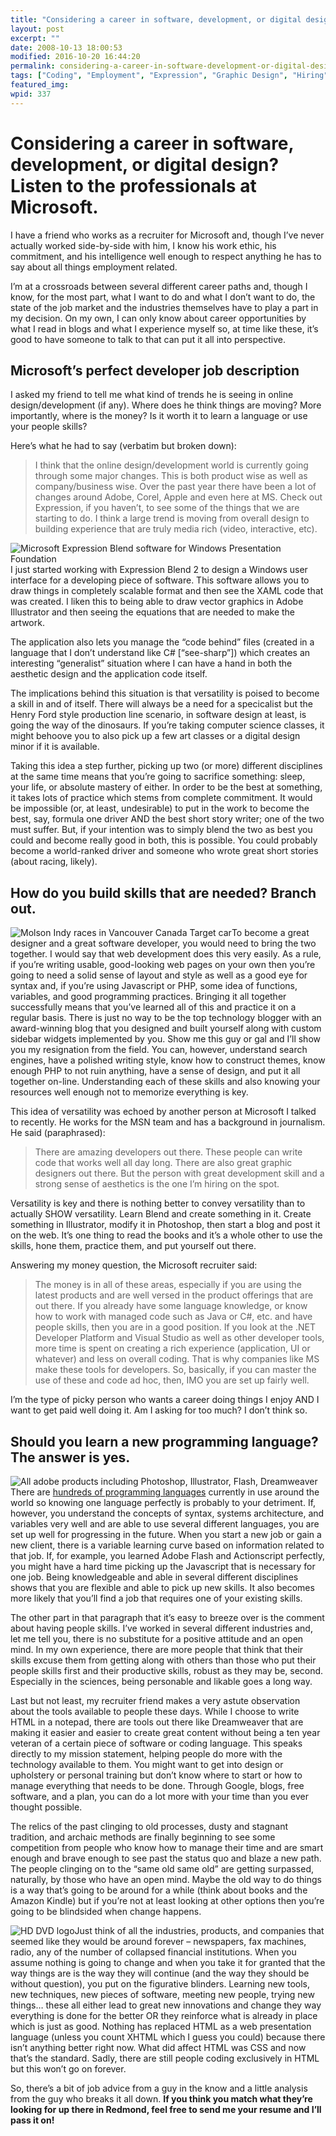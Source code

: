 ```yaml
---
title: "Considering a career in software, development, or digital design? Listen to the professionals at Microsoft."
layout: post
excerpt: ""
date: 2008-10-13 18:00:53
modified: 2016-10-20 16:44:20
permalink: considering-a-career-in-software-development-or-digital-design-listen-to-the-professionals-at-microsoft/index.html
tags: ["Coding", "Employment", "Expression", "Graphic Design", "Hiring", "Job", "Manager", "Microsoft", "Programming", "Versatility", "WPF", "Personal Development"]
featured_img: 
wpid: 337
---
```


# Considering a career in software, development, or digital design? Listen to the professionals at Microsoft.

I have a friend who works as a recruiter for Microsoft and, though I’ve never actually worked side-by-side with him, I know his work ethic, his commitment, and his intelligence well enough to respect anything he has to say about all things employment related.

I’m at a crossroads between several different career paths and, though I know, for the most part, what I want to do and what I don’t want to do, the state of the job market and the industries themselves have to play a part in my decision. On my own, I can only know about career opportunities by what I read in blogs and what I experience myself so, at time like these, it’s good to have someone to talk to that can put it all into perspective.

Microsoft’s perfect developer job description
---------------------------------------------

I asked my friend to tell me what kind of trends he is seeing in online design/development (if any). Where does he think things are moving? More importantly, where is the money? Is it worth it to learn a language or use your people skills?

Here’s what he had to say (verbatim but broken down):

> I think that the online design/development world is currently going through some major changes. This is both product wise as well as company/business wise. Over the past year there have been a lot of changes around Adobe, Corel, Apple and even here at MS. Check out Expression, if you haven’t, to see some of the things that we are starting to do. I think a large trend is moving from overall design to building experience that are truly media rich (video, interactive, etc).

![](/_images/2008/10/express_blend.jpg "Microsoft Expression Blend software for Windows Presentation Foundation")I just started working with Expression Blend 2 to design a Windows user interface for a developing piece of software. This software allows you to draw things in completely scalable format and then see the XAML code that was created. I liken this to being able to draw vector graphics in Adobe Illustrator and then seeing the equations that are needed to make the artwork.

The application also lets you manage the “code behind” files (created in a language that I don’t understand like C# \[“see-sharp”\]) which creates an interesting “generalist” situation where I can have a hand in both the aesthetic design and the application code itself.

The implications behind this situation is that versatility is poised to become a skill in and of itself. There will always be a need for a specicalist but the Henry Ford style production line scenario, in software design at least, is going the way of the dinosaurs. If you’re taking computer science classes, it might behoove you to also pick up a few art classes or a digital design minor if it is available.

Taking this idea a step further, picking up two (or more) different disciplines at the same time means that you’re going to sacrifice something: sleep, your life, or absolute mastery of either. In order to be the best at something, it takes lots of practice which stems from complete commitment. It would be impossible (or, at least, undesirable) to put in the work to become the best, say, formula one driver AND the best short story writer; one of the two must suffer. But, if your intention was to simply blend the two as best you could and become really good in both, this is possible. You could probably become a world-ranked driver and someone who wrote great short stories (about racing, likely).

How do you build skills that are needed? Branch out.
----------------------------------------------------

![](/_images/2008/10/Molson_indy_2002_car.jpg "Molson Indy races in Vancouver Canada Target car")To become a great designer and a great software developer, you would need to bring the two together. I would say that web development does this very easily. As a rule, if you’re writing usable, good-looking web pages on your own then you’re going to need a solid sense of layout and style as well as a good eye for syntax and, if you’re using Javascript or PHP, some idea of functions, variables, and good programming practices. Bringing it all together successfully means that you’ve learned all of this and practice it on a regular basis. There is just no way to be the top technology blogger with an award-winning blog that you designed and built yourself along with custom sidebar widgets implemented by you. Show me this guy or gal and I’ll show you my resignation from the field. You can, however, understand search engines, have a polished writing style, know how to construct themes, know enough PHP to not ruin anything, have a sense of design, and put it all together on-line. Understanding each of these skills and also knowing your resources well enough not to memorize everything is key.

This idea of versatility was echoed by another person at Microsoft I talked to recently. He works for the MSN team and has a background in journalism. He said (paraphrased):

> There are amazing developers out there. These people can write code that works well all day long. There are also great graphic designers out there. But the person with great development skill and a strong sense of aesthetics is the one I’m hiring on the spot.

Versatility is key and there is nothing better to convey versatility than to actually SHOW versatility. Learn Blend and create something in it. Create something in Illustrator, modify it in Photoshop, then start a blog and post it on the web. It’s one thing to read the books and it’s a whole other to use the skills, hone them, practice them, and put yourself out there.

Answering my money question, the Microsoft recruiter said:

> The money is in all of these areas, especially if you are using the latest products and are well versed in the product offerings that are out there. If you already have some language knowledge, or know how to work with managed code such as Java or C#, etc. and have people skills, then you are in a good position. If you look at the .NET Developer Platform and Visual Studio as well as other developer tools, more time is spent on creating a rich experience (application, UI or whatever) and less on overall coding. That is why companies like MS make these tools for developers. So, basically, if you can master the use of these and code ad hoc, then, IMO you are set up fairly well.

I’m the type of picky person who wants a career doing things I enjoy AND I want to get paid well doing it. Am I asking for too much? I don’t think so.

Should you learn a new programming language? The answer is yes.
---------------------------------------------------------------

![](/_images/2008/10/adobe_products.jpg "All adobe products including Photoshop, Illustrator, Flash, Dreamweaver")There are [hundreds of programming languages](http://en.wikipedia.org/wiki/List_of_programming_languages) currently in use around the world so knowing one language perfectly is probably to your detriment. If, however, you understand the concepts of syntax, systems architecture, and variables very well and are able to use several different languages, you are set up well for progressing in the future. When you start a new job or gain a new client, there is a variable learning curve based on information related to that job. If, for example, you learned Adobe Flash and Actionscript perfectly, you might have a hard time picking up the Javascript that is necessary for one job. Being knowledgeable and able in several different disciplines shows that you are flexible and able to pick up new skills. It also becomes more likely that you’ll find a job that requires one of your existing skills.

The other part in that paragraph that it’s easy to breeze over is the comment about having people skills. I’ve worked in several different industries and, let me tell you, there is no substitute for a positive attitude and an open mind. In my own experience, there are more people that think that their skills excuse them from getting along with others than those who put their people skills first and their productive skills, robust as they may be, second. Especially in the sciences, being personable and likable goes a long way.

Last but not least, my recruiter friend makes a very astute observation about the tools available to people these days. While I choose to write HTML in a notepad, there are tools out there like Dreamweaver that are making it easier and easier to create great content without being a ten year veteran of a certain piece of software or coding language. This speaks directly to my mission statement, helping people do more with the technology available to them. You might want to get into design or upholstery or personal training but don’t know where to start or how to manage everything that needs to be done. Through Google, blogs, free software, and a plan, you can do a lot more with your time than you ever thought possible.

The relics of the past clinging to old processes, dusty and stagnant tradition, and archaic methods are finally beginning to see some competition from people who know how to manage their time and are smart enough and brave enough to see past the status quo and blaze a new path. The people clinging on to the “same old same old” are getting surpassed, naturally, by those who have an open mind. Maybe the old way to do things is a way that’s going to be around for a while (think about books and the Amazon Kindle) but if you’re not at least looking at other options then you’re going to be blindsided when change happens.

![](/_images/2008/10/hddvd_logo.jpg "HD DVD logo")Just think of all the industries, products, and companies that seemed like they would be around forever – newspapers, fax machines, radio, any of the number of collapsed financial institutions. When you assume nothing is going to change and when you take it for granted that the way things are is the way they will continue (and the way they should be without question), you put on the figurative blinders. Learning new tools, new techniques, new pieces of software, meeting new people, trying new things… these all either lead to great new innovations and change they way everything is done for the better OR they reinforce what is already in place which is just as good. Nothing has replaced HTML as a web presentation language (unless you count XHTML which I guess you could) because there isn’t anything better right now. What did affect HTML was CSS and now that’s the standard. Sadly, there are still people coding exclusively in HTML but this won’t go on forever.

So, there’s a bit of job advice from a guy in the know and a little analysis from the guy who breaks it all down. **If you think you match what they’re looking for up there in Redmond, feel free to send me your resume and I’ll pass it on!**